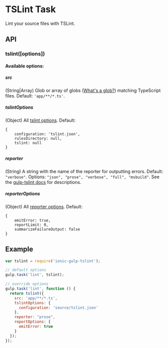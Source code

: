 # TSLint Task
Lint your source files with TSLint.

## API

### tslint([options])

#### Available options:

##### **src**
(String|Array) Glob or array of globs ([What's a glob?](https://github.com/isaacs/node-glob#glob-primer)) matching TypeScript files. Default: `'app/**/*.ts'`.

##### **tslintOptions**
(Object) All [tslint options](https://github.com/panuhorsmalahti/gulp-tslint#all-default-tslint-options). Default:

```
{
    configuration: 'tslint.json',
    rulesDirectory: null,
    tslint: null
}
```

##### **reporter**
(String) A string with the name of the reporter for outputting errors. Default: `"verbose"`. Options: `"json", "prose", "verbose", "full", "msbuild"`. See the [gulp-tslint docs](https://github.com/panuhorsmalahti/gulp-tslint) for descriptions.

##### **reporterOptions**
(Object) All [reporter options](https://github.com/panuhorsmalahti/gulp-tslint#all-default-report-options). Default:

```
{
    emitError: true,
    reportLimit: 0,
    summarizeFailureOutput: false
}
```

## Example

```javascript
var tslint = require('ionic-gulp-tslint');

// default options
gulp.task('lint', tslint);

// override options
gulp.task('lint', function () {
  return tslint({
    src: 'app/**/*.ts',
    tslintOptions: {
      configuration: 'source/tslint.json'
    },
    reporter: "prose",
    reportOptions: {
      emitError: true
    }
  });
});
```
